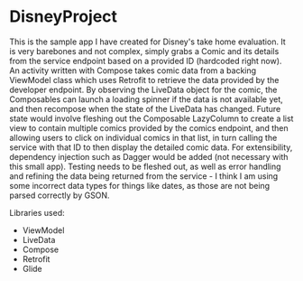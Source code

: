 # DisneyProject

This is the sample app I have created for Disney's take home evaluation. 
It is very barebones and not complex, simply grabs a Comic and its details from the service endpoint based on a provided ID (hardcoded right now). 
An activity written with Compose takes comic data from a backing ViewModel class which uses Retrofit to retrieve the data provided by the developer endpoint. 
By observing the LiveData object for the comic, the Composables can launch a loading spinner if the data is not available yet, and then recompose when the state of the LiveData has changed. 
Future state would involve fleshing out the Composable LazyColumn to create a list view to contain multiple comics provided by the comics endpoint, and then allowing users
to click on individual comics in that list, in turn calling the service with that ID to then display the detailed comic data. For extensibility, dependency injection such as Dagger would be added (not necessary with this small app). 
Testing needs to be fleshed out, as well as error handling and refining the data being returned from the service - I think I am using some incorrect data types for things like dates, as those are not being parsed correctly by GSON. 


Libraries used: 
* ViewModel
* LiveData
* Compose
* Retrofit
* Glide
